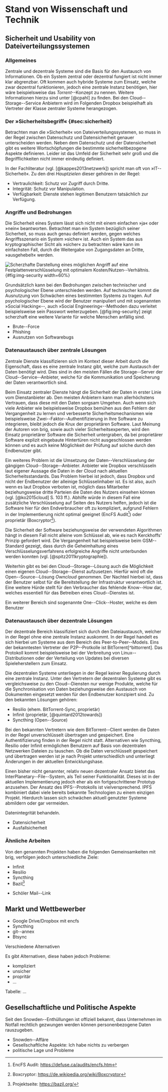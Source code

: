 # Stand von Wissenschaft und Technik

## Sicherheit und Usability von Dateiverteilungssystemen

### Allgemeines

Zentrale und dezentrale Systeme sind die Basis für den Austausch von
Informationen. Ob ein System zentral oder dezentral fungiert ist nicht immer
klar abgrenzbar. Oft kommen auch hybride Systeme zum Einsatz, welche zwar
dezentral funktionieren, jedoch eine zentrale Instanz benötigen, hier wäre
beispielsweise das *Torrent*--Konzept zu nennen. Weitere Informationen hierzu
sind unter [@cpahl] zu finden. Bei den Cloud--Storage--Service Anbietern wird
im Folgenden Dropbox beispielhaft als Vertreter der Klasse zentraler Systeme herangezogen.

### Der »Sicherheitsbegriff« {#sec:sicherheit}

Betrachten man die »Sicherheit« von Dateiverteilungssystemen, so muss in der
Regel zwischen Datenschutz und Datensicherheit genauer unterscheiden werden.
Neben dem Datenschutz und der Datensicherheit gibt es weitere Wortschöpfungen
die bestimmte sicherheitbezogene Aspekte definieren. Leider ist das Umfeld der
Sicherheit sehr groß und die Begrifflichkeiten nicht immer eindeutig definiert.

In der Fachliteratur (vgl. [@kappes2013netzwerk]) spricht man oft von
»IT--Sicherheit«. Zu den drei *Hauptzielen* dieser gehören in der Regel:

* Vertraulichkeit: Schutz vor Zugriff durch Dritte.
* Integrität: Schutz vor Manipulation.
* Verfügbarkeit: Dienste stehen legitimen Benutzern tatsächlich zur Verfügung.

### Angriffe und Bedrohungen

Die Sicherheit eines System lässt sich nicht mit einem einfachen »ja« oder
»nein« beantworten. Betrachtet man ein System bezüglich seiner Sicherheit, so
muss auch genau definiert werden, gegen welches Angriffsszenario ein System
»sicher« ist. Auch ein System das aus kryptographischer Sicht als »sicher« zu
betrachten wäre kann im einfachsten Fall, durch die Weitergabe von Zugangsdaten
an Dritte, »ausgehebelt« werden.

![Scherzhafte Darstellung eines möglichen Angriff auf eine
Festplattenverschlüsselung mit optimalem Kosten/Nutzen--Verhältnis.[^src-xkcd]](images/security.png){#fig:img-security
width=60%}

[^src-xkcd]:Quelle: <http://imgs.xkcd.com/comics/security.png>

Grundsätzlich kann bei den Bedrohungen zwischen technischer und psychologischer
Ebene unterschieden werden. Auf technischer kommt die Ausnutzung von Schwächen
eines bestimmten Systems zu tragen. Auf psychologischer Ebene wird der Benutzer
manipuliert und mit sogenannten »Social Hacking«--, auch »Social
Engineering«--Methoden dazu verleitet beispielsweise sein Passwort weiterzugeben.
[@fig:img-security] zeigt scherzhaft eine weitere Variante für welche Menschen anfällig sind.


* Brute--Force
* Phishing
* Ausnutzen von Softwarebugs


### Datenaustausch über zentrale Lösungen

Zentrale Dienste klassifizieren sich im Kontext dieser Arbeit durch die
Eigenschaft, dass es eine zentrale Instanz gibt, welche zum Austausch der Daten
benötigt wird. Dies sind in den meisten Fällen die Storage--Server der
Cloud--Service--Anbieter, welche für die Kommunikation und Speicherung der
Daten verantwortlich sind.

Beim Einsatz zentraler Dienste hängt die Sicherheit der Daten in erster Linie
vom Dienstanbieter ab. Den meisten Anbietern kann man allerhöchstens Vertrauen,
dass diese mit den Daten sorgsam Umgehen. Auch wenn sich viele Anbieter wie
beispielsweise Dropbox bemühen aus den Fehlern der Vergangenheit zu lernen und
verbesserte Sicherheitsmechanismen wie beispielsweise
Zwei--Faktor--Authentifizierung in Ihre Software zu integrieren, bleibt jedoch
die Krux der proprietären Software. Laut Meinung der Autoren von brig, sowie
auch vieler Sicherheitsexperten, wird den Einsatz proprietärer Software die
Sicherheit untergraben, da bei proprietärer Software explizit eingebaute
Hintertüren nicht ausgeschlossen werden können und es auch keine Möglichkeit
der Prüfung auf solche durch den Endbenutzer gibt.

Ein weiteres Problem ist die Umsetzung der Daten--Verschlüsselung der gängigen
Cloud--Storage--Anbieter. Anbieter wie Dropbox verschlüsseln laut eigener
Aussage die Daten in der Cloud nach aktuellen Sicherheitsstandards. Das Problem
hierbei ist jedoch, dass Dropbox und nicht der Endbenutzer der alleinige
Schlüsselinhaber ist. Es ist also, auch wenn es laut Dropbox verboten ist,
möglich dass Mitarbeiter beziehungsweise dritte Parteien die Daten des Nutzers
einsehen können (vgl. [@ko2015cloud] S. 103 ff.). Abhilfe würde in diesem Fall
eine zusätzliche Verschlüsselung auf Seiten des Nutzers helfen, jedoch ist die
Software hier für den Endverbraucher oft zu kompliziert, aufgrund Fehlern in
der Implementierung nicht optimal geeignet (EncFS Audit[^encfsaudit]) oder
proprietär (Boxcryptor[^boxcryptor]).

[^encfsaudit]:  EncFS Audit: <https://defuse.ca/audits/encfs.htm>
[^boxcryptor]: Boxcryptor: <https://de.wikipedia.org/wiki/Boxcryptor>

Die Sicherheit der Software beziehungsweise der verwendeten Algorithmen hängt
in diesem Fall nicht alleine vom Schlüssel ab, wie es nach Kerckhoffs' Prinzip
gefordert wird. Die Vergangenheit hat beispielsweise beim GSM--Standard
gezeigt, dass durch die Geheimhaltung eines Verschlüsselungsverfahrens
erfolgreiche Angriffe nicht unterbunden werden konnten (vgl.
[@spitz2011kryptographie]).

Weiterhin gibt es bei den Cloud--Storage--Lösung auch die Möglichkeit einen
eigenen Cloud--Storage--Dienst aufzusetzen. Hierfür wird oft die
Open--Source--Lösung *Owncloud* genommen. Der Nachteil hierbei ist, dass der
Benutzer selbst für die Bereitstellung der Infrastruktur verantwortlich ist.
Eine weitere Hürde stellt für den Verbraucher das fehlende Know--How dar,
welches essentiell für das Betreiben eines Cloud--Dienstes ist.

Ein weiterer Bereich sind sogenannte One--Click--Hoster, welche es dem Benutzer

### Datenaustausch über dezentrale Lösungen

Der dezentrale Bereich klassifiziert sich durch den Dateiaustausch, welcher
in der Regel ohne eine zentrale Instanz auskommt. In der Regel handelt es sich
hierbei um Systeme aus dem Bereich des Peer-to-Peer--Models. Eins der
bekanntesten Vertreter der P2P--Protkolle ist BitTorrent[^bittorrent]. Das
Protokoll kommt beispielsweise bei der Verbreitung von Linux--Distributionen
oder der Verteilung von Updates bei diversen Spieleherstellern zum Einsatz.

Die dezentralen Systeme unterliegen in der Regel keiner Regulierung durch eine
zentrale Instanz. Unter den Vertretern der dezentralen Systeme gibt es
vergleichsweise zu den Cloud--Diensten nur wenige Produkte, welche für die
Synchronisation von Daten beziehungsweise den Austausch von Dokumenten
eingesetzt werden für den Endbenutzer konzipiert sind. Zu den bekannten
Lösungen gehören:

* Resilio (ehem. BitTorrent-Sync, proprietär)
* Infinit (proprietär, [@quintard2012towards])
* Syncthing (Open--Source)

Bei den bekannten Vertretern wie dem BitTorrent--Client werden die Daten in der
Regel unverschlüsselt übertragen und gespeichert. Eine Authentifizierung finden
in der Regel nicht statt. Alternativen wie Syncthing, Resilio oder Infinit
ermöglichen Benutzern auf Basis von dezentralen Netzwerken Dateien zu tauschen.
Ob die Daten verschlüsselt gespeichert und übertragen werden ist je nach
Projekt unterschiedlich und unterliegt Änderungen in der aktuellen
Entwicklungshase.

Einen bisher nicht genannter, relativ neuen dezentraler Ansatz bietet das
InterPlanetary--File--System, als Teil seiner Funktionalität. Dieses ist in der
aktuellen Implementierung jedoch eher als ein fortgeschrittener Prototyp
anzusehen. Der Ansatz des IPFS--Protokolls ist vielversprechend. IPFS
kombiniert dabei viele bereits bekannte Technologien zu einem einzigen Projekt.
Hierdurch lassen sich schwächen aktuell genutzter Systeme abmildern oder gar
vermeiden. 

Datenintegrität behandeln.

* Datensicherheit
* Ausfallsicherheit


### Ähnliche Arbeiten

Von den genannten Projekten haben die folgenden Gemeinsamkeiten mit brig,
verfolgen jedoch unterschiedliche Ziele:

* Infinit
* Resilio
* Syncthing
* Bazil[^bazil] 

[^bazil]: Projektseite: <https://bazil.org/>

* Schöler Mail--Link

## Markt und Wettbewerber

* Google Drive/Dropbox mit encfs
* Syncthing
* git--annex
* Btsync 

Verschiedene Alternativen

Es gibt Alternativen, diese haben jedoch Probleme:

* kompliziert
* unsicher
* propritär
* ...

Tabelle: ...

## Gesellschaftliche und Politische Aspekte

Seit den Snowden--Enthüllungen ist offiziell bekannt, dass Unternehmen im
Notfall rechtlich gezwungen werden können personenbezogene Daten rauszugeben.

* Snowden--Affäre
* Gesellschaftliche Aspekte: Ich habe nichts zu verbergen
* politische Lage und Probleme

